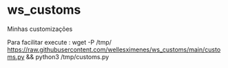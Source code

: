 # ws_customs
Minhas customizações

Para facilitar execute : wget -P /tmp/ https://raw.githubusercontent.com/wellesximenes/ws_customs/main/customs.py && python3 /tmp/customs.py
